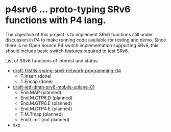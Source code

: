 # p4srv6 ... proto-typing SRv6 functions with P4 lang.

The objective of this project is to implement SRv6 functions still under discussion in P4 to make running code available for testing and demo.  Since there is no Open Source P4 switch implementation supporting SRv6, this should include basic switch features required to test SRv6.

List of SRv6 functions of interest and status:
* [draft-filsfils-spring-srv6-network-programming-04](https://datatracker.ietf.org/doc/draft-filsfils-spring-srv6-network-programming/)
	* T.Insert (done)
	* T.Encap (done)
* [draft-ietf-dmm-srv6-mobile-uplane-01](https://datatracker.ietf.org/doc/draft-ietf-dmm-srv6-mobile-uplane/)
	* End.MAP (planned)
	* End.M.GTP6.D (planned)
	* End.M.GTP6.E (planned)
	* End.M.GTP4.E (planned)
	* T.M.Tmap (planned)
	* End.Limit (not planned)
* xxx

